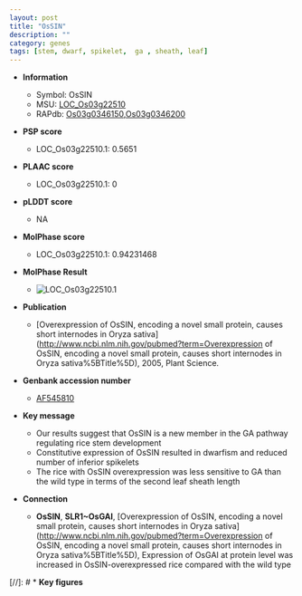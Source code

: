 ```yaml
---
layout: post
title: "OsSIN"
description: ""
category: genes
tags: [stem, dwarf, spikelet,  ga , sheath, leaf]
---
```


* **Information**  
    + Symbol: OsSIN  
    + MSU: [LOC_Os03g22510](http://rice.plantbiology.msu.edu/cgi-bin/ORF_infopage.cgi?orf=LOC_Os03g22510)  
    + RAPdb: [Os03g0346150](http://rapdb.dna.affrc.go.jp/viewer/gbrowse_details/irgsp1?name=Os03g0346150),[Os03g0346200](http://rapdb.dna.affrc.go.jp/viewer/gbrowse_details/irgsp1?name=Os03g0346200)  

* **PSP score**  
    + LOC_Os03g22510.1: 0.5651 

* **PLAAC score**  
    + LOC_Os03g22510.1: 0 

* **pLDDT score**
    + NA


* **MolPhase score**
    + LOC_Os03g22510.1: 0.94231468

* **MolPhase Result**
    + ![LOC_Os03g22510.1](https://304243504.github.io/Pictures/LOC_Os03g/LOC_Os03g22510.1.png)

* **Publication**  
    + [Overexpression of OsSIN, encoding a novel small protein, causes short internodes in Oryza sativa](http://www.ncbi.nlm.nih.gov/pubmed?term=Overexpression of OsSIN, encoding a novel small protein, causes short internodes in Oryza sativa%5BTitle%5D), 2005, Plant Science.

* **Genbank accession number**  
    + [AF545810](http://www.ncbi.nlm.nih.gov/nuccore/AF545810)

* **Key message**  
    + Our results suggest that OsSIN is a new member in the GA pathway regulating rice stem development
    + Constitutive expression of OsSIN resulted in dwarfism and reduced number of inferior spikelets
    + The rice with OsSIN overexpression was less sensitive to GA than the wild type in terms of the second leaf sheath length

* **Connection**  
    + __OsSIN__, __SLR1~OsGAI__, [Overexpression of OsSIN, encoding a novel small protein, causes short internodes in Oryza sativa](http://www.ncbi.nlm.nih.gov/pubmed?term=Overexpression of OsSIN, encoding a novel small protein, causes short internodes in Oryza sativa%5BTitle%5D), Expression of OsGAI at protein level was increased in OsSIN-overexpressed rice compared with the wild type

[//]: # * **Key figures**  


